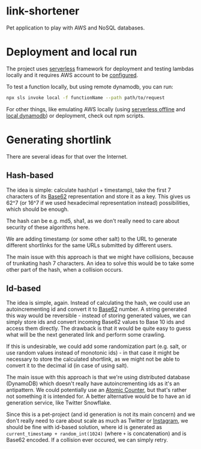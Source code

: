# link-shortener

Pet application to play with AWS and NoSQL databases.

# Deployment and local run

The project uses [serverless](https://www.serverless.com/) framework for deployment and testing lambdas locally and it requires AWS account to be [configured](https://www.serverless.com/framework/docs/providers/aws/guide/credentials/).

To test a function locally, but using remote dynamodb, you can run:

```bash
npx sls invoke local -f functionName --path path/to/request
```

For other things, like emulating AWS locally (using [serverless offline](https://github.com/dherault/serverless-offline) and [local dynamodb](https://github.com/99x/serverless-dynamodb-local)) or deployment, check out npm scripts.

# Generating shortlink

There are several ideas for that over the Internet.

## Hash-based

The idea is simple: calculate hash(url + timestamp), take the first 7 characters of its [Base62](https://en.wikipedia.org/wiki/Base62) representation and store it as a key. This gives us 62^7 (or 16^7 if we used hexadecimal representation instead) possibilities, which should be enough.

The hash can be e.g. md5, sha1, as we don't really need to care about security of these algorithms here.

We are adding timestamp (or some other salt) to the URL to generate different shortlinks for the same URLs submitted by different users.

The main issue with this approach is that we might have collisions, because of trunkating hash 7 characters. An idea to solve this would be to take some other part of the hash, when a collision occurs.

## Id-based

The idea is simple, again. Instead of calculating the hash, we could use an autoincrementing id and convert it to [Base62](https://en.wikipedia.org/wiki/Base62) number. A string generated this way would be reversible - instead of storing generated values, we can simply store ids and convert incoming Base62 values to Base 10 ids and access them directly. The drawback is that it would be quite easy to guess what will be the next generated link and perform some crawling.

If this is undesirable, we could add some randomization part (e.g. salt, or use random values instead of monotonic ids) - in that case it might be necessary to store the calculated shortlink, as we might not be able to convert it to the decimal id (in case of using salt).

The main issue with this approach is that we're using distributed database (DynamoDB) which doesn't really have autoincrementing ids as it's an antipattern. We could potentially use an [Atomic Counter](https://docs.aws.amazon.com/amazondynamodb/latest/developerguide/WorkingWithItems.html#WorkingWithItems.AtomicCounters), but that's rather not something it is intended for. A better alternative would be to have an id generation service, like Twitter Snowflake.

Since this is a pet-project (and id generation is not its main concern) and we don't really need to care about scale as much as Twitter or [Instagram](https://instagram-engineering.com/sharding-ids-at-instagram-1cf5a71e5a5c), we should be fine with id-based solution, where id is generated as `current_timestamp + random_int(1024)` (where `+` is concatenation) and is Base62 encoded. If a collision ever occured, we can simply retry.
